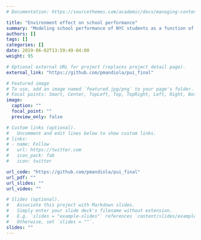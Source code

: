 ```yaml
---
# Documentation: https://sourcethemes.com/academic/docs/managing-content/

title: "Environment effect on school performance"
summary: "Modeling school performance of NYC students as a function of crime, drugs, and living conditions"
authors: []
tags: []
categories: []
date: 2019-06-02T13:59:49-04:00
weight: 95

# Optional external URL for project (replaces project detail page).
external_link: "https://github.com/pmandiola/pui_final"

# Featured image
# To use, add an image named `featured.jpg/png` to your page's folder.
# Focal points: Smart, Center, TopLeft, Top, TopRight, Left, Right, BottomLeft, Bottom, BottomRight.
image:
  caption: ""
  focal_point: ""
  preview_only: false

# Custom links (optional).
#   Uncomment and edit lines below to show custom links.
# links:
# - name: Follow
#   url: https://twitter.com
#   icon_pack: fab
#   icon: twitter

url_code: "https://github.com/pmandiola/pui_final"
url_pdf: ""
url_slides: ""
url_video: ""

# Slides (optional).
#   Associate this project with Markdown slides.
#   Simply enter your slide deck's filename without extension.
#   E.g. `slides = "example-slides"` references `content/slides/example-slides.md`.
#   Otherwise, set `slides = ""`.
slides: ""
---
```

